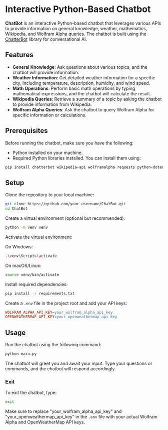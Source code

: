 # Interactive Python-Based Chatbot

**ChatBot** is an interactive Python-based chatbot that leverages various APIs to provide information on general knowledge, weather, mathematics, Wikipedia, and Wolfram Alpha queries. The chatbot is built using the [ChatterBot](https://chatterbot.readthedocs.io/) library for conversational AI.

## Features

- **General Knowledge**: Ask questions about various topics, and the chatbot will provide information.
- **Weather Information**: Get detailed weather information for a specific city, including temperature, description, humidity, and wind speed.
- **Math Operations**: Perform basic math operations by typing mathematical expressions, and the chatbot will calculate the result.
- **Wikipedia Queries**: Retrieve a summary of a topic by asking the chatbot to provide information from Wikipedia.
- **Wolfram Alpha Queries**: Ask the chatbot to query Wolfram Alpha for specific information or calculations.

## Prerequisites

Before running the chatbot, make sure you have the following:

- Python installed on your machine.
- Required Python libraries installed. You can install them using:

```bash
pip install chatterbot wikipedia-api wolframalpha requests python-dotenv
```

## Setup

Clone the repository to your local machine:

```bash
git clone https://github.com/your-username/ChatBot.git
cd ChatBot
```

Create a virtual environment (optional but recommended):

```bash
python -m venv venv
```

Activate the virtual environment:

On Windows:

```bash
.\venv\Scripts\activate
```

On macOS/Linux:

```bash
source venv/bin/activate
```

Install required dependencies:

```bash
pip install -r requirements.txt
```

Create a `.env` file in the project root and add your API keys:

```makefile
WOLFRAM_ALPHA_API_KEY=your_wolfram_alpha_api_key
OPENWEATHERMAP_API_KEY=your_openweathermap_api_key
```

## Usage

Run the chatbot using the following command:

```bash
python main.py
```

The chatbot will greet you and await your input. Type your questions or commands, and the chatbot will respond accordingly.

### Exit

To exit the chatbot, type:

```bash
exit
```

Make sure to replace "your_wolfram_alpha_api_key" and "your_openweathermap_api_key" in the `.env` file with your actual Wolfram Alpha and OpenWeatherMap API keys.
